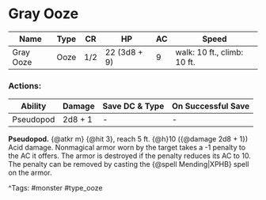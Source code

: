 # Gray Ooze

| Name | Type | CR | HP | AC | Speed |
|------|------|----|----|----|-------|
| Gray Ooze | Ooze | 1/2 | 22 (3d8 + 9) | 9 | walk: 10 ft., climb: 10 ft. |

### Actions:

| Ability | Damage | Save DC & Type | On Successful Save |
|---------|--------|----------------|--------------------|
| Pseudopod | 2d8 + 1 | - | - |


**Pseudopod.** {@atkr m} {@hit 3}, reach 5 ft. {@h}10 ({@damage 2d8 + 1}) Acid damage. Nonmagical armor worn by the target takes a -1 penalty to the AC it offers. The armor is destroyed if the penalty reduces its AC to 10. The penalty can be removed by casting the {@spell Mending|XPHB} spell on the armor.

^Tags: #monster #type_ooze